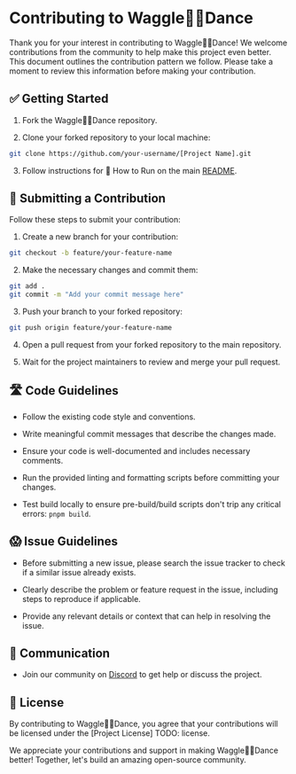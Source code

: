 # Contributing to Waggle🐝💃Dance

Thank you for your interest in contributing to Waggle🐝💃Dance! We welcome contributions from the community to help make this project even better. This document outlines the contribution pattern we follow. Please take a moment to review this information before making your contribution.

## ✅ Getting Started

1. Fork the Waggle🐝💃Dance repository.

2. Clone your forked repository to your local machine:

```bash
git clone https://github.com/your-username/[Project Name].git
```

3. Follow instructions for 🏃 How to Run on the main [README](./README.md).

## 📩 Submitting a Contribution

Follow these steps to submit your contribution:

1. Create a new branch for your contribution:

```bash
git checkout -b feature/your-feature-name
```

2. Make the necessary changes and commit them:

```bash
git add .
git commit -m "Add your commit message here"
```

3. Push your branch to your forked repository:

```bash
git push origin feature/your-feature-name
```

4. Open a pull request from your forked repository to the main repository.

5. Wait for the project maintainers to review and merge your pull request.

## 🛣️ Code Guidelines

- Follow the existing code style and conventions.

- Write meaningful commit messages that describe the changes made.

- Ensure your code is well-documented and includes necessary comments.

- Run the provided linting and formatting scripts before committing your changes.

- Test build locally to ensure pre-build/build scripts don't trip any critical errors: `pnpm build`.

## 😱 Issue Guidelines

- Before submitting a new issue, please search the issue tracker to check if a similar issue already exists.

- Clearly describe the problem or feature request in the issue, including steps to reproduce if applicable.

- Provide any relevant details or context that can help in resolving the issue.

## 🦜 Communication

- Join our community on [Discord]() to get help or discuss the project.

## 📃 License

By contributing to Waggle🐝💃Dance, you agree that your contributions will be licensed under the [Project License] TODO: license.

We appreciate your contributions and support in making Waggle🐝💃Dance better! Together, let's build an amazing open-source community.
